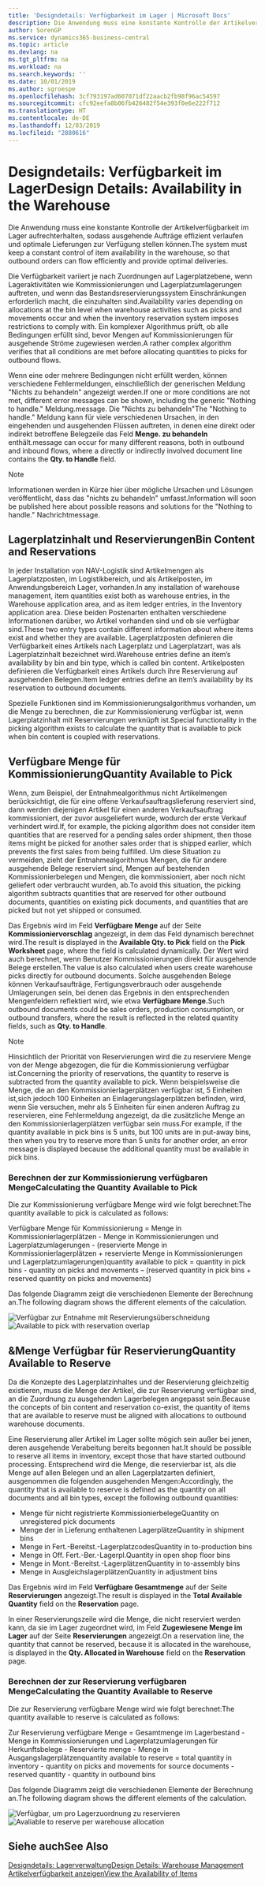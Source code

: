 ```yaml
---
title: 'Designdetails: Verfügbarkeit im Lager | Microsoft Docs'
description: Die Anwendung muss eine konstante Kontrolle der Artikelverfügbarkeit im Lager aufrechterhalten, sodass ausgehende Aufträge effizient verlaufen und optimale Lieferungen zur Verfügung stellen können.
author: SorenGP
ms.service: dynamics365-business-central
ms.topic: article
ms.devlang: na
ms.tgt_pltfrm: na
ms.workload: na
ms.search.keywords: ''
ms.date: 10/01/2019
ms.author: sgroespe
ms.openlocfilehash: 3cf793197ad607071df22aacb2fb98f96ac54597
ms.sourcegitcommit: cfc92eefa8b06fb426482f54e393f0e6e222f712
ms.translationtype: HT
ms.contentlocale: de-DE
ms.lasthandoff: 12/03/2019
ms.locfileid: "2880616"
---
```

# <a name="design-details-availability-in-the-warehouse"></a><span data-ttu-id="bd5ef-103">Designdetails: Verfügbarkeit im Lager</span><span class="sxs-lookup"><span data-stu-id="bd5ef-103">Design Details: Availability in the Warehouse</span></span>
<span data-ttu-id="bd5ef-104">Die Anwendung muss eine konstante Kontrolle der Artikelverfügbarkeit im Lager aufrechterhalten, sodass ausgehende Aufträge effizient verlaufen und optimale Lieferungen zur Verfügung stellen können.</span><span class="sxs-lookup"><span data-stu-id="bd5ef-104">The system must keep a constant control of item availability in the warehouse, so that outbound orders can flow efficiently and provide optimal deliveries.</span></span>  

<span data-ttu-id="bd5ef-105">Die Verfügbarkeit variiert je nach Zuordnungen auf Lagerplatzebene, wenn Lageraktivitäten wie Kommissionierungen und Lagerplatzumlagerungen auftreten, und wenn das Bestandsreservierungssystem Einschränkungen erforderlich macht, die einzuhalten sind.</span><span class="sxs-lookup"><span data-stu-id="bd5ef-105">Availability varies depending on allocations at the bin level when warehouse activities such as picks and movements occur and when the inventory reservation system imposes restrictions to comply with.</span></span> <span data-ttu-id="bd5ef-106">Ein komplexer Algorithmus prüft, ob alle Bedingungen erfüllt sind, bevor Mengen auf Kommissionierungen für ausgehende Ströme zugewiesen werden.</span><span class="sxs-lookup"><span data-stu-id="bd5ef-106">A rather complex algorithm verifies that all conditions are met before allocating quantities to picks for outbound flows.</span></span>

<span data-ttu-id="bd5ef-107">Wenn eine oder mehrere Bedingungen nicht erfüllt werden, können verschiedene Fehlermeldungen, einschließlich der generischen Meldung "Nichts zu behandeln" angezeigt werden.</span><span class="sxs-lookup"><span data-stu-id="bd5ef-107">If one or more conditions are not met, different error messages can be shown, including the generic "Nothing to handle."</span></span> <span data-ttu-id="bd5ef-108">Meldung.</span><span class="sxs-lookup"><span data-stu-id="bd5ef-108">message.</span></span> <span data-ttu-id="bd5ef-109">Die "Nichts zu behandeln"</span><span class="sxs-lookup"><span data-stu-id="bd5ef-109">The "Nothing to handle."</span></span> <span data-ttu-id="bd5ef-110">Meldung kann für viele verschiedenen Ursachen, in den eingehenden und ausgehenden Flüssen auftreten, in denen eine direkt oder indirekt betroffene Belegzeile das Feld **Menge. zu behandeln** enthält.</span><span class="sxs-lookup"><span data-stu-id="bd5ef-110">message can occur for many different reasons, both in outbound and inbound flows, where a directly or indirectly involved document line contains the **Qty. to Handle** field.</span></span>

> [!NOTE]
> <span data-ttu-id="bd5ef-111">Informationen werden in Kürze hier über mögliche Ursachen und Lösungen veröffentlicht, dass das "nichts zu behandeln" umfasst.</span><span class="sxs-lookup"><span data-stu-id="bd5ef-111">Information will soon be published here about possible reasons and solutions for the "Nothing to handle."</span></span> <span data-ttu-id="bd5ef-112">Nachricht</span><span class="sxs-lookup"><span data-stu-id="bd5ef-112">message.</span></span>

## <a name="bin-content-and-reservations"></a><span data-ttu-id="bd5ef-113">Lagerplatzinhalt und Reservierungen</span><span class="sxs-lookup"><span data-stu-id="bd5ef-113">Bin Content and Reservations</span></span>  
 <span data-ttu-id="bd5ef-114">In jeder Installation von NAV-Logistik sind Artikelmengen als Lagerplatzposten, im Logistikbereich, und als Artikelposten, im Anwendungsbereich Lager, vorhanden.</span><span class="sxs-lookup"><span data-stu-id="bd5ef-114">In any installation of warehouse management, item quantities exist both as warehouse entries, in the Warehouse application area, and as item ledger entries, in the Inventory application area.</span></span> <span data-ttu-id="bd5ef-115">Diese beiden Postenarten enthalten verschiedene Informationen darüber, wo Artikel vorhanden sind und ob sie verfügbar sind.</span><span class="sxs-lookup"><span data-stu-id="bd5ef-115">These two entry types contain different information about where items exist and whether they are available.</span></span> <span data-ttu-id="bd5ef-116">Lagerplatzposten definieren die Verfügbarkeit eines Artikels nach Lagerplatz und Lagerplatzart, was als Lagerplatzinhalt bezeichnet wird.</span><span class="sxs-lookup"><span data-stu-id="bd5ef-116">Warehouse entries define an item’s availability by bin and bin type, which is called bin content.</span></span> <span data-ttu-id="bd5ef-117">Artikelposten definieren die Verfügbarkeit eines Artikels durch ihre Reservierung auf ausgehenden Belegen.</span><span class="sxs-lookup"><span data-stu-id="bd5ef-117">Item ledger entries define an item’s availability by its reservation to outbound documents.</span></span>  

 <span data-ttu-id="bd5ef-118">Spezielle Funktionen sind im Kommissionierungsalgorithmus vorhanden, um die Menge zu berechnen, die zur Kommissionierung verfügbar ist, wenn Lagerplatzinhalt mit Reservierungen verknüpft ist.</span><span class="sxs-lookup"><span data-stu-id="bd5ef-118">Special functionality in the picking algorithm exists to calculate the quantity that is available to pick when bin content is coupled with reservations.</span></span>  

## <a name="quantity-available-to-pick"></a><span data-ttu-id="bd5ef-119">Verfügbare Menge für Kommissionierung</span><span class="sxs-lookup"><span data-stu-id="bd5ef-119">Quantity Available to Pick</span></span>  
 <span data-ttu-id="bd5ef-120">Wenn, zum Beispiel, der Entnahmealgorithmus nicht Artikelmengen berücksichtigt, die für eine offene Verkaufsauftragslieferung reserviert sind, dann werden diejenigen Artikel für einen anderen Verkaufsauftrag kommissioniert, der zuvor ausgeliefert wurde, wodurch der erste Verkauf verhindert wird.</span><span class="sxs-lookup"><span data-stu-id="bd5ef-120">If, for example, the picking algorithm does not consider item quantities that are reserved for a pending sales order shipment, then those items might be picked for another sales order that is shipped earlier, which prevents the first sales from being fulfilled.</span></span> <span data-ttu-id="bd5ef-121">Um diese Situation zu vermeiden, zieht der Entnahmealgorithmus Mengen, die für andere ausgehende Belege reserviert sind, Mengen auf bestehenden Kommissionierbelegen und Mengen, die kommissioniert, aber noch nicht geliefert oder verbraucht wurden, ab.</span><span class="sxs-lookup"><span data-stu-id="bd5ef-121">To avoid this situation, the picking algorithm subtracts quantities that are reserved for other outbound documents, quantities on existing pick documents, and quantities that are picked but not yet shipped or consumed.</span></span>  

 <span data-ttu-id="bd5ef-122">Das Ergebnis wird im Feld **Verfügbare Menge** auf der Seite **Kommissioniervorschlag** angezeigt, in dem das Feld dynamisch berechnet wird.</span><span class="sxs-lookup"><span data-stu-id="bd5ef-122">The result is displayed in the **Available Qty. to Pick** field on the **Pick Worksheet** page, where the field is calculated dynamically.</span></span> <span data-ttu-id="bd5ef-123">Der Wert wird auch berechnet, wenn Benutzer Kommissionierungen direkt für ausgehende Belege erstellen.</span><span class="sxs-lookup"><span data-stu-id="bd5ef-123">The value is also calculated when users create warehouse picks directly for outbound documents.</span></span> <span data-ttu-id="bd5ef-124">Solche ausgehenden Belege können Verkaufsaufträge, Fertigungsverbrauch oder ausgehende Umlagerungen sein, bei denen das Ergebnis in den entsprechenden Mengenfeldern reflektiert wird, wie etwa **Verfügbare Menge.**</span><span class="sxs-lookup"><span data-stu-id="bd5ef-124">Such outbound documents could be sales orders, production consumption, or outbound transfers, where the result is reflected in the related quantity fields, such as **Qty. to Handle**.</span></span>  

> [!NOTE]  
>  <span data-ttu-id="bd5ef-125">Hinsichtlich der Priorität von Reservierungen wird die zu reserviere Menge von der Menge abgezogen, die für die Kommissionierung verfügbar ist.</span><span class="sxs-lookup"><span data-stu-id="bd5ef-125">Concerning the priority of reservations, the quantity to reserve is subtracted from the quantity available to pick.</span></span> <span data-ttu-id="bd5ef-126">Wenn beispielsweise die Menge, die an den Kommissionierlagerplätzen verfügbar ist, 5 Einheiten ist,sich jedoch 100 Einheiten an Einlagerungslagerplätzen befinden, wird, wenn Sie versuchen, mehr als 5 Einheiten für einen anderen Auftrag zu reservieren, eine Fehlermeldung angezeigt, da die zusätzliche Menge an den Kommissionierlagerplätzen verfügbar sein muss.</span><span class="sxs-lookup"><span data-stu-id="bd5ef-126">For example, if the quantity available in pick bins is 5 units, but 100 units are in put-away bins, then when you try to reserve more than 5 units for another order, an error message is displayed because the additional quantity must be available in pick bins.</span></span>  

### <a name="calculating-the-quantity-available-to-pick"></a><span data-ttu-id="bd5ef-127">Berechnen der zur Kommissionierung verfügbaren Menge</span><span class="sxs-lookup"><span data-stu-id="bd5ef-127">Calculating the Quantity Available to Pick</span></span>  
 <span data-ttu-id="bd5ef-128">Die zur Kommissionierung verfügbare Menge wird wie folgt berechnet:</span><span class="sxs-lookup"><span data-stu-id="bd5ef-128">The quantity available to pick is calculated as follows:</span></span>  

 <span data-ttu-id="bd5ef-129">Verfügbare Menge für Kommissionierung = Menge in Kommissionierlagerplätzen - Menge in Kommissionierungen und Lagerplatzumlagerungen - (reservierte Menge in Kommissionierlagerplätzen + reservierte Menge in Kommissionierungen und Lagerplatzumlagerungen)</span><span class="sxs-lookup"><span data-stu-id="bd5ef-129">quantity available to pick = quantity in pick bins - quantity on picks and movements – (reserved quantity in pick bins + reserved quantity on picks and movements)</span></span>  

 <span data-ttu-id="bd5ef-130">Das folgende Diagramm zeigt die verschiedenen Elemente der Berechnung an.</span><span class="sxs-lookup"><span data-stu-id="bd5ef-130">The following diagram shows the different elements of the calculation.</span></span>  

 <span data-ttu-id="bd5ef-131">![Verfügbar zur Entnahme mit Reservierungsüberschneidung](media/design_details_warehouse_management_availability_2.png "Verfügbar zur Entnahme mit Reservierungsüberschneidung")</span><span class="sxs-lookup"><span data-stu-id="bd5ef-131">![Available to pick with reservation overlap](media/design_details_warehouse_management_availability_2.png "Available to pick with reservation overlap")</span></span>  

## <a name="quantity-available-to-reserve"></a><span data-ttu-id="bd5ef-132">&Menge Verfügbar für Reservierung</span><span class="sxs-lookup"><span data-stu-id="bd5ef-132">Quantity Available to Reserve</span></span>  
 <span data-ttu-id="bd5ef-133">Da die Konzepte des Lagerplatzinhaltes und der Reservierung gleichzeitig existieren, muss die Menge der Artikel, die zur Reservierung verfügbar sind, an die Zuordnung zu ausgehenden Lagerbelegen angepasst sein.</span><span class="sxs-lookup"><span data-stu-id="bd5ef-133">Because the concepts of bin content and reservation co-exist, the quantity of items that are available to reserve must be aligned with allocations to outbound warehouse documents.</span></span>  

 <span data-ttu-id="bd5ef-134">Eine Reservierung aller Artikel im Lager sollte mögich sein außer bei jenen, deren ausgehende Verabeitung bereits begonnen hat.</span><span class="sxs-lookup"><span data-stu-id="bd5ef-134">It should be possible to reserve all items in inventory, except those that have started outbound processing.</span></span> <span data-ttu-id="bd5ef-135">Entsprechend wird die Menge, die reservierbar ist, als die Menge auf allen Belegen und an allen Lagerplatzarten definiert, ausgenommen die folgenden ausgehenden Mengen:</span><span class="sxs-lookup"><span data-stu-id="bd5ef-135">Accordingly, the quantity that is available to reserve is defined as the quantity on all documents and all bin types, except the following outbound quantities:</span></span>  

-   <span data-ttu-id="bd5ef-136">Menge für nicht registrierte Kommissionierbelege</span><span class="sxs-lookup"><span data-stu-id="bd5ef-136">Quantity on unregistered pick documents</span></span>  
-   <span data-ttu-id="bd5ef-137">Menge der in Lieferung enthaltenen Lagerplätze</span><span class="sxs-lookup"><span data-stu-id="bd5ef-137">Quantity in shipment bins</span></span>  
-   <span data-ttu-id="bd5ef-138">Menge in Fert.-Bereitst.-Lagerplatzcodes</span><span class="sxs-lookup"><span data-stu-id="bd5ef-138">Quantity in to-production bins</span></span>  
-   <span data-ttu-id="bd5ef-139">Menge in Off. Fert.-Ber.-Lagerpl.</span><span class="sxs-lookup"><span data-stu-id="bd5ef-139">Quantity in open shop floor bins</span></span>  
-   <span data-ttu-id="bd5ef-140">Menge in Mont.-Bereitst.-Lagerplätzen</span><span class="sxs-lookup"><span data-stu-id="bd5ef-140">Quantity in to-assembly bins</span></span>  
-   <span data-ttu-id="bd5ef-141">Menge in Ausgleichslagerplätzen</span><span class="sxs-lookup"><span data-stu-id="bd5ef-141">Quantity in adjustment bins</span></span>  

 <span data-ttu-id="bd5ef-142">Das Ergebnis wird im Feld **Verfügbare Gesamtmenge** auf der Seite **Reservierungen** angezeigt.</span><span class="sxs-lookup"><span data-stu-id="bd5ef-142">The result is displayed in the **Total Available Quantity** field on the **Reservation** page.</span></span>  

 <span data-ttu-id="bd5ef-143">In einer Reservierungszeile wird die Menge, die nicht reserviert werden kann, da sie im Lager zugeordnet wird, im Feld **Zugewiesene Menge im Lager** auf der Seite **Reservierungen** angezeigt.</span><span class="sxs-lookup"><span data-stu-id="bd5ef-143">On a reservation line, the quantity that cannot be reserved, because it is allocated in the warehouse, is displayed in the **Qty. Allocated in Warehouse** field on the **Reservation** page.</span></span>  

### <a name="calculating-the-quantity-available-to-reserve"></a><span data-ttu-id="bd5ef-144">Berechnen der zur Reservierung verfügbaren Menge</span><span class="sxs-lookup"><span data-stu-id="bd5ef-144">Calculating the Quantity Available to Reserve</span></span>  
 <span data-ttu-id="bd5ef-145">Die zur Reservierung verfügbare Menge wird wie folgt berechnet:</span><span class="sxs-lookup"><span data-stu-id="bd5ef-145">The quantity available to reserve is calculated as follows:</span></span>  

 <span data-ttu-id="bd5ef-146">Zur Reservierung verfügbare Menge = Gesamtmenge im Lagerbestand - Menge in Kommissionierungen und Lagerplatzumlagerungen für Herkunftsbelege - Reservierte menge - Menge in Ausgangslagerplätzen</span><span class="sxs-lookup"><span data-stu-id="bd5ef-146">quantity available to reserve = total quantity in inventory - quantity on picks and movements for source documents - reserved quantity - quantity in outbound bins</span></span>  

 <span data-ttu-id="bd5ef-147">Das folgende Diagramm zeigt die verschiedenen Elemente der Berechnung an.</span><span class="sxs-lookup"><span data-stu-id="bd5ef-147">The following diagram shows the different elements of the calculation.</span></span>  

 <span data-ttu-id="bd5ef-148">![Verfügbar, um pro Lagerzuordnung zu reservieren](media/design_details_warehouse_management_availability_3.png "Verfügbar, um pro Lagerzuordnung zu reservieren")</span><span class="sxs-lookup"><span data-stu-id="bd5ef-148">![Avaliable to reserve per warehouse allocation](media/design_details_warehouse_management_availability_3.png "Avaliable to reserve per warehouse allocation")</span></span>  

## <a name="see-also"></a><span data-ttu-id="bd5ef-149">Siehe auch</span><span class="sxs-lookup"><span data-stu-id="bd5ef-149">See Also</span></span>  
 [<span data-ttu-id="bd5ef-150">Designdetails: Lagerverwaltung</span><span class="sxs-lookup"><span data-stu-id="bd5ef-150">Design Details: Warehouse Management</span></span>](design-details-warehouse-management.md)  
 [<span data-ttu-id="bd5ef-151">Artikelverfügbarkeit anzeigen</span><span class="sxs-lookup"><span data-stu-id="bd5ef-151">View the Availability of Items</span></span>](inventory-how-availability-overview.md)
